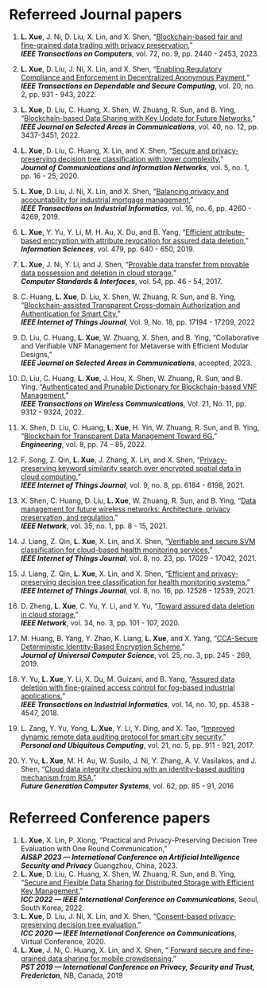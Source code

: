 <!--
---
title: "Paper Title Number 1"
collection: publications
permalink: /publication/2009-10-01-paper-title-number-1
excerpt: 'This paper is about the number 1. The number 2 is left for future work.'
date: 2009-10-01
venue: 'Journal 1'
paperurl: 'http://academicpages.github.io/files/paper1.pdf'
citation: 'Your Name, You. (2009). &quot;Paper Title Number 1.&quot; <i>Journal 1</i>. 1(1).'
---
This paper is about the number 1. The number 2 is left for future work.

[Download paper here](http://academicpages.github.io/files/paper1.pdf)

Recommended citation: Your Name, You. (2009). "Paper Title Number 1." <i>Journal 1</i>. 1(1).-->

 Referreed Journal papers
=====
1. **L. Xue**, J. Ni, D. Liu, X. Lin, and X. Shen, “[Blockchain-based fair and fine-grained data trading with privacy preservation](https://ieeexplore.ieee.org/document/10058012),”  
***IEEE Transactions on Computers***, vol. 72, no. 9, pp. 2440 - 2453, 2023.  

2. **L. Xue**, D. Liu, J. Ni, X. Lin, and X. Shen, “[Enabling Regulatory Compliance and Enforcement in Decentralized Anonymous Payment](https://ieeexplore.ieee.org/stamp/stamp.jsp?arnumber=9693200),”    
***IEEE Transactions on Dependable and Secure Computing***, vol. 20, no. 2, pp. 931 - 943, 2022.     

3. **L. Xue**, D. Liu, C. Huang, X. Shen, W. Zhuang, R. Sun, and B. Ying, “[Blockchain-based Data Sharing with Key Update for Future Networks](https://ieeexplore.ieee.org/document/9915412),”   
***IEEE Journal on Selected Areas in Communications***, vol. 40, no. 12, pp. 3437-3451, 2022.   
4. **L. Xue**, D. Liu, C. Huang, X. Lin, and X. Shen, “[Secure and privacy-preserving decision tree classification with lower complexity](https://ieeexplore.ieee.org/stamp/stamp.jsp?arnumber=9055107),”   
***Journal of Communications and Information Networks***, vol. 5, no. 1, pp. 16 - 25, 2020.   
5.  **L. Xue**, D. Liu, J. Ni, X. Lin, and X. Shen, “[Balancing privacy and accountability for industrial mortgage management](https://ieeexplore.ieee.org/document/8894387),”      
***IEEE Transactions on Industrial Informatics***, vol. 16, no. 6, pp. 4260 - 4269, 2019.     
6. **L. Xue**, Y. Yu, Y. Li, M. H. Au, X. Du, and B. Yang, “[Efficient attribute-based encryption with attribute revocation for assured data deletion](https://www.sciencedirect.com/science/article/pii/S0020025518300963),”   
***Information Sciences***, vol. 479, pp. 640 - 650, 2019.   
7.  **L. Xue**, J. Ni, Y. Li, and J. Shen, “[Provable data transfer from provable data possession and deletion in cloud storage](https://www.sciencedirect.com/science/article/pii/S0920548916300630),”      
***Computer Standards & Interfaces***, vol. 54, pp. 46 - 54, 2017.   
8.  C. Huang, **L. Xue**, D. Liu, X. Shen, W. Zhuang, R. Sun, and B. Ying, “[Blockchain-assisted Transparent Cross-domain Authorization and Authentication for Smart City](https://ieeexplore.ieee.org/document/9721396),”   
***IEEE Internet of Things Journal***, Vol. 9, No. 18, pp. 17194 - 17209, 2022   
9. D. Liu, C. Huang, **L. Xue**, W. Zhuang, X. Shen, and B. Ying, “Collaborative and Verifiable VNF Management for Metaverse with Efficient Modular Designs,”   
***IEEE Journal on Selected Areas in Communications***, accepted, 2023.   
10.  D. Liu, C. Huang, **L. Xue**, J. Hou, X. Shen, W. Zhuang, R. Sun, and B. Ying, “[Authenticated and Prunable Dictionary for Blockchain-based VNF Management](https://ieeexplore.ieee.org/document/9780894),”   
***IEEE Transactions on Wireless Communications***, Vol. 21, No. 11, pp. 9312 - 9324, 2022.   
11. X. Shen, D. Liu, C. Huang, **L. Xue**, H. Yin, W. Zhuang, R. Sun, and B. Ying, “[Blockchain for Transparent Data Management Toward 6G](https://www.sciencedirect.com/science/article/pii/S209580992100391X),”   
***Engineering***, vol. 8, pp. 74 - 85, 2022.
12. F. Song, Z. Qin, **L. Xue**, J. Zhang, X. Lin, and X. Shen, “[Privacy-preserving keyword similarity search over encrypted spatial data in cloud computing](https://ieeexplore.ieee.org/document/9530207),”   
***IEEE Internet of Things Journal***, vol. 9, no. 8, pp. 6184 - 6198, 2021.   
13. X. Shen, C. Huang, D. Liu, **L. Xue**, W. Zhuang, R. Sun, and B. Ying, “[Data management for future wireless networks: Architecture, privacy preservation, and regulation](https://ieeexplore.ieee.org/document/9355048),”  
***IEEE Network***, vol. 35, no. 1, pp. 8 - 15, 2021.       
14.  J. Liang, Z. Qin, **L. Xue**, X. Lin, and X. Shen, “[Verifiable and secure SVM classification for cloud-based health monitoring services](https://ieeexplore.ieee.org/document/9415746),”  
***IEEE Internet of Things Journal***, vol. 8, no. 23, pp. 17029 - 17042, 2021.  
15.  J. Liang, Z. Qin, **L. Xue**, X. Lin, and X. Shen, “[Efficient and privacy-preserving decision tree classification for health monitoring systems](https://ieeexplore.ieee.org/document/9380357),”  
***IEEE Internet of Things Journal***, vol. 8, no. 16, pp. 12528 - 12539, 2021.   
16.  D. Zheng, **L. Xue**, C. Yu, Y. Li, and Y. Yu, “[Toward assured data deletion in cloud storage](https://ieeexplore.ieee.org/document/9083676),”   
***IEEE Network***, vol. 34, no. 3, pp. 101 - 107, 2020.   
17.  M. Huang, B. Yang, Y. Zhao, K. Liang, **L. Xue**, and X. Yang, “[CCA-Secure Deterministic Identity-Based Encryption Scheme](https://www.jucs.org/jucs_25_3/cca_secure_deterministic_identity.html),”   
***Journal of Universal Computer Science***, vol. 25, no. 3, pp. 245 - 269, 2019.   
18.  Y. Yu, **L. Xue**, Y. Li, X. Du, M. Guizani, and B. Yang, “[Assured data deletion with fine-grained access control for fog-based industrial applications](https://ieeexplore.ieee.org/document/8367857),”   
***IEEE Transactions on Industrial Informatics***, vol. 14, no. 10, pp. 4538 - 4547, 2018.   
19.  L. Zang, Y. Yu, Yong, **L. Xue**, Y. Li, Y. Ding, and X. Tao, “[Improved dynamic remote data auditing protocol for smart city security](https://link.springer.com/article/10.1007/s00779-017-1052-y),”     
***Personal and Ubiquitous Computing***, vol. 21, no. 5, pp. 911 - 921, 2017.     
20.  Y. Yu, **L. Xue**, M. H. Au, W. Susilo, J. Ni, Y. Zhang, A. V. Vasilakos, and J. Shen, “[Cloud data integrity checking with an identity-based auditing mechanism from RSA](https://www.sciencedirect.com/science/article/pii/S0167739X16300164),”  
***Future Generation Computer Systems***, vol. 62, pp. 85 - 91, 2016   

 Referreed Conference papers
=====
1. **L. Xue**, X. Lin, P. Xiong, “Practical and Privacy-Preserving Decision Tree Evaluation with One Round Communication,”  
***AIS&P 2023 — International Conference on Artificial Intelligence Security and Privacy*** Guangzhou, China, 2023.    
2. **L. Xue**, D. Liu, C. Huang, X. Shen, W. Zhuang, R. Sun, and B. Ying, “[Secure and Flexible Data Sharing for Distributed Storage with Efficient Key Management](https://ieeexplore.ieee.org/document/9838811),”  
***ICC 2022 — IEEE International Conference on Communications***, Seoul, South Korea, 2022.  
3. **L. Xue**, D. Liu, J. Ni, X. Lin, and X. Shen, “[Consent-based privacy-preserving decision tree evaluation](https://ieeexplore.ieee.org/document/9149181),”  
***ICC 2020 — IEEE International Conference on Communications***, Virtual Conference, 2020.  
4. **L. Xue**, J. Ni, C. Huang, X. Lin, and X. Shen, “ [Forward secure and fine-grained data sharing for mobile crowdsensing](https://ieeexplore.ieee.org/document/8949066),”   
***PST 2019 — International Conference on Privacy, Security and Trust, Fredericton***, NB, Canada, 2019   
